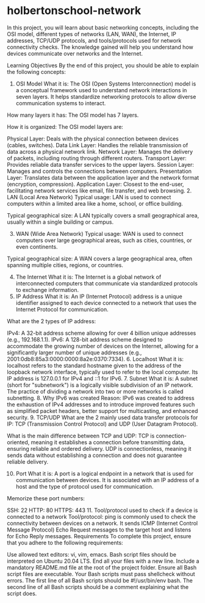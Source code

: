 # holbertonschool-network

In this project, you will learn about basic networking concepts, including the OSI model, different types of networks (LAN, WAN), the Internet, IP addresses, TCP/UDP protocols, and tools/protocols used for network connectivity checks. The knowledge gained will help you understand how devices communicate over networks and the Internet.

Learning Objectives
By the end of this project, you should be able to explain the following concepts:

1. OSI Model
What it is: The OSI (Open Systems Interconnection) model is a conceptual framework used to understand network interactions in seven layers. It helps standardize networking protocols to allow diverse communication systems to interact.

How many layers it has: The OSI model has 7 layers.

How it is organized: The OSI model layers are:

Physical Layer: Deals with the physical connection between devices (cables, switches).
Data Link Layer: Handles the reliable transmission of data across a physical network link.
Network Layer: Manages the delivery of packets, including routing through different routers.
Transport Layer: Provides reliable data transfer services to the upper layers.
Session Layer: Manages and controls the connections between computers.
Presentation Layer: Translates data between the application layer and the network format (encryption, compression).
Application Layer: Closest to the end-user, facilitating network services like email, file transfer, and web browsing.
2. LAN (Local Area Network)
Typical usage: LAN is used to connect computers within a limited area like a home, school, or office building.

Typical geographical size: A LAN typically covers a small geographical area, usually within a single building or campus.

3. WAN (Wide Area Network)
Typical usage: WAN is used to connect computers over large geographical areas, such as cities, countries, or even continents.

Typical geographical size: A WAN covers a large geographical area, often spanning multiple cities, regions, or countries.

4. The Internet
What it is: The Internet is a global network of interconnected computers that communicate via standardized protocols to exchange information.
5. IP Address
What it is: An IP (Internet Protocol) address is a unique identifier assigned to each device connected to a network that uses the Internet Protocol for communication.

What are the 2 types of IP address:

IPv4: A 32-bit address scheme allowing for over 4 billion unique addresses (e.g., 192.168.1.1).
IPv6: A 128-bit address scheme designed to accommodate the growing number of devices on the Internet, allowing for a significantly larger number of unique addresses (e.g., 2001:0db8:85a3:0000:0000:8a2e:0370:7334).
6. Localhost
What it is: localhost refers to the standard hostname given to the address of the loopback network interface, typically used to refer to the local computer. Its IP address is 127.0.0.1 for IPv4 and ::1 for IPv6.
7. Subnet
What it is: A subnet (short for "subnetwork") is a logically visible subdivision of an IP network. The practice of dividing a network into two or more networks is called subnetting.
8. Why IPv6 was created
Reason: IPv6 was created to address the exhaustion of IPv4 addresses and to introduce improved features such as simplified packet headers, better support for multicasting, and enhanced security.
9. TCP/UDP
What are the 2 mainly used data transfer protocols for IP: TCP (Transmission Control Protocol) and UDP (User Datagram Protocol).

What is the main difference between TCP and UDP: TCP is connection-oriented, meaning it establishes a connection before transmitting data, ensuring reliable and ordered delivery. UDP is connectionless, meaning it sends data without establishing a connection and does not guarantee reliable delivery.

10. Port
What it is: A port is a logical endpoint in a network that is used for communication between devices. It is associated with an IP address of a host and the type of protocol used for communication.

Memorize these port numbers:

SSH: 22
HTTP: 80
HTTPS: 443
11. Tool/protocol used to check if a device is connected to a network
Tool/protocol: ping is commonly used to check the connectivity between devices on a network. It sends ICMP (Internet Control Message Protocol) Echo Request messages to the target host and listens for Echo Reply messages.
Requirements
To complete this project, ensure that you adhere to the following requirements:

Use allowed text editors: vi, vim, emacs.
Bash script files should be interpreted on Ubuntu 20.04 LTS.
End all your files with a new line.
Include a mandatory README.md file at the root of the project folder.
Ensure all Bash script files are executable.
Your Bash scripts must pass shellcheck without errors.
The first line of all Bash scripts should be #!/usr/bin/env bash.
The second line of all Bash scripts should be a comment explaining what the script does.
